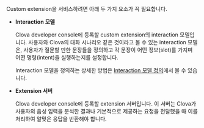Custom extension을 서비스하려면 아래 두 가지 요소가 꼭 필요합니다.
* **Interaction 모델**

	Clova developer console에 등록할 custom extension의 interaction 모델입니다. 사용자와 Clova의 대화 시나리오 같은 것이라고 볼 수 있는 interaction 모델은, 사용자가 질문할 만한 문장들을 정의하고 각 문장이 어떤 정보(slot)를 가지며 어떤 명령(intent)을 실행하는지를 설정합니다.

	Interaction 모델을 정의하는 상세한 방법은 [Interaction 모델 정의](/Design/Design_Guideline_For_Extension.md#DefineInteractionModel)에서 볼 수 있습니다.

* **Extension 서버**

	Clova developer console에 등록할 extension 서버입니다. 이 서버는 Clova가 사용자의 음성 입력을 분석한 결과나 기본적으로 제공하는 요청을 전달했을 때 이를 처리하여 알맞은 응답을 반환해야 합니다.
